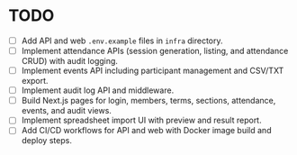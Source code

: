 # TODO

- [ ] Add API and web `.env.example` files in `infra` directory.
- [ ] Implement attendance APIs (session generation, listing, and attendance CRUD) with audit logging.
- [ ] Implement events API including participant management and CSV/TXT export.
- [ ] Implement audit log API and middleware.
- [ ] Build Next.js pages for login, members, terms, sections, attendance, events, and audit views.
- [ ] Implement spreadsheet import UI with preview and result report.
- [ ] Add CI/CD workflows for API and web with Docker image build and deploy steps.
